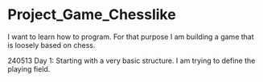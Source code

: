 # Project_Game_Chesslike
I want to learn how to program. For that purpose I am building a game that is loosely based on chess. 

240513 Day 1:
Starting with a very basic structure. I am trying to define the playing field.
